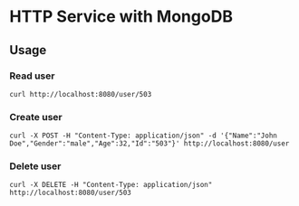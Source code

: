 # HTTP Service with MongoDB

## Usage

### Read user

```
curl http://localhost:8080/user/503
```

### Create user

```
curl -X POST -H "Content-Type: application/json" -d '{"Name":"John Doe","Gender":"male","Age":32,"Id":"503"}' http://localhost:8080/user
```

### Delete user

```
curl -X DELETE -H "Content-Type: application/json" http://localhost:8080/user/503
```